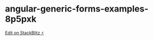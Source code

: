 # angular-generic-forms-examples-8p5pxk

[Edit on StackBlitz ⚡️](https://stackblitz.com/edit/angular-generic-forms-examples-8p5pxk)